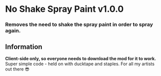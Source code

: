 # No Shake Spray Paint v1.0.0
### Removes the need to shake the spray paint in order to spray again.

## Information
**Client-side only, so everyone needs to download the mod for it to work.**
Super simple code - held on with ducktape and staples.
For all my artists out there 😎